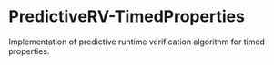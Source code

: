 # PredictiveRV-TimedProperties
Implementation of predictive runtime verification algorithm for timed properties. 
